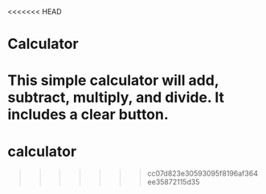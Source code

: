 <<<<<<< HEAD
# Calculator

This simple calculator will add, subtract, multiply, and divide. It includes a clear button.
=======
# calculator
>>>>>>> cc07d823e30593095f8196af364ee35872115d35
